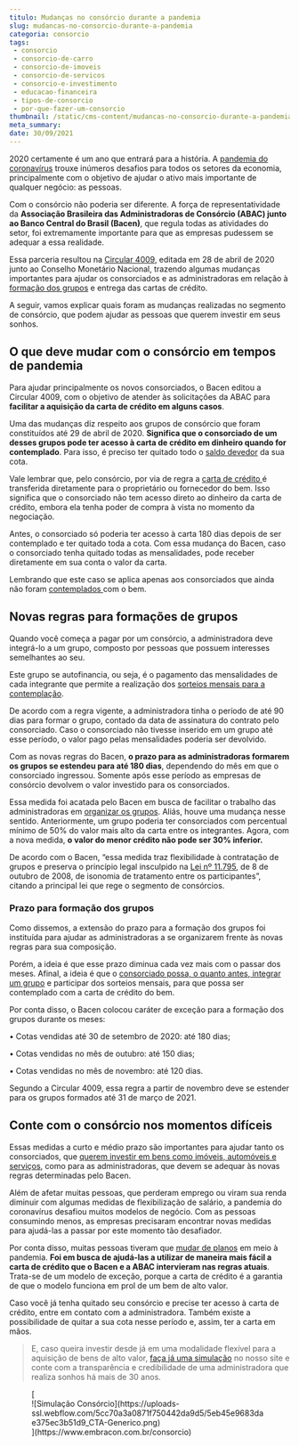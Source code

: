 ```yaml
---
titulo: Mudanças no consórcio durante a pandemia
slug: mudancas-no-consorcio-durante-a-pandemia
categoria: consorcio
tags:
 - consorcio
 - consorcio-de-carro
 - consorcio-de-imoveis
 - consorcio-de-servicos
 - consorcio-e-investimento
 - educacao-financeira
 - tipos-de-consorcio
 - por-que-fazer-um-consorcio
thumbnail: /static/cms-content/mudancas-no-consorcio-durante-a-pandemia.jpg
meta_summary: 
date: 30/09/2021
---
```

2020 certamente é um ano que entrará para a história. A [pandemia do coronavírus](https://www.embracon.com.br/blog/habitos-de-consumo-antes-durante-e-pos-pandemia) trouxe inúmeros desafios para todos os setores da economia, principalmente com o objetivo de ajudar o ativo mais importante de qualquer negócio: as pessoas.

Com o consórcio não poderia ser diferente. A força de representatividade da **Associação Brasileira das Administradoras de Consórcio (ABAC) junto ao Banco Central do Brasil (Bacen)**, que regula todas as atividades do setor, foi extremamente importante para que as empresas pudessem se adequar a essa realidade.

Essa parceria resultou na [Circular 4009](https://www.bcb.gov.br/estabilidadefinanceira/exibenormativo?tipo=Circular&numero=4009), editada em 28 de abril de 2020 junto ao Conselho Monetário Nacional, trazendo algumas mudanças importantes para ajudar os consorciados e as administradoras em relação à [formação dos grupos](https://www.embracon.com.br/conhecaoconsorcio/o-que-e-um-grupo-de-consorcio) e entrega das cartas de crédito.

A seguir, vamos explicar quais foram as mudanças realizadas no segmento de consórcio, que podem ajudar as pessoas que querem investir em seus sonhos.

O que deve mudar com o consórcio em tempos de pandemia
------------------------------------------------------

Para ajudar principalmente os novos consorciados, o Bacen editou a Circular 4009, com o objetivo de atender às solicitações da ABAC para **facilitar a aquisição da carta de crédito em alguns casos**.

Uma das mudanças diz respeito aos grupos de consórcio que foram constituídos até 29 de abril de 2020. **Significa que o consorciado de um desses grupos pode ter acesso à carta de crédito em dinheiro quando for contemplado**. Para isso, é preciso ter quitado todo o [saldo devedor](https://www.embracon.com.br/conhecaoconsorcio/o-que-e-saldo-devedor) da sua cota.

Vale lembrar que, pelo consórcio, por via de regra a [carta de crédito ](https://www.embracon.com.br/blog/correcao-carta-de-credito-consorcio)é transferida diretamente para o proprietário ou fornecedor do bem. Isso significa que o consorciado não tem acesso direto ao dinheiro da carta de crédito, embora ela tenha poder de compra à vista no momento da negociação.

Antes, o consorciado só poderia ter acesso à carta 180 dias depois de ser contemplado e ter quitado toda a cota. Com essa mudança do Bacen, caso o consorciado tenha quitado todas as mensalidades, pode receber diretamente em sua conta o valor da carta.

Lembrando que este caso se aplica apenas aos consorciados que ainda não foram [contemplados ](https://www.embracon.com.br/blog/quais-sao-as-formas-de-contemplacao)com o bem.

Novas regras para formações de grupos
-------------------------------------

Quando você começa a pagar por um consórcio, a administradora deve integrá-lo a um grupo, composto por pessoas que possuem interesses semelhantes ao seu.

Este grupo se autofinancia, ou seja, é o pagamento das mensalidades de cada integrante que permite a realização dos [sorteios mensais para a contemplação](https://www.embracon.com.br/blog/assembleia-de-consorcio-como-funciona).

De acordo com a regra vigente, a administradora tinha o período de até 90 dias para formar o grupo, contado da data de assinatura do contrato pelo consorciado. Caso o consorciado não tivesse inserido em um grupo até esse período, o valor pago pelas mensalidades poderia ser devolvido.

Com as novas regras do Bacen, **o prazo para as administradoras formarem os grupos se estendeu para até 180 dias**, dependendo do mês em que o consorciado ingressou. Somente após esse período as empresas de consórcio devolvem o valor investido para os consorciados.

Essa medida foi acatada pelo Bacen em busca de facilitar o trabalho das administradoras em [organizar os grupos](https://www.embracon.com.br/blog/o-que-e-e-como-funciona-o-consorcio-em-andamento). Aliás, houve uma mudança nesse sentido. Anteriormente, um grupo poderia ter consorciados com percentual mínimo de 50% do valor mais alto da carta entre os integrantes. Agora, com a nova medida, **o valor do menor crédito não pode ser 30% inferior.**

De acordo com o Bacen, “essa medida traz flexibilidade à contratação de grupos e preserva o princípio legal insculpido na [Lei nº 11.795](https://www2.camara.leg.br/legin/fed/lei/2008/lei-11795-8-outubro-2008-581885-norma-pl.html), de 8 de outubro de 2008, de isonomia de tratamento entre os participantes”, citando a principal lei que rege o segmento de consórcios.

### Prazo para formação dos grupos

Como dissemos, a extensão do prazo para a formação dos grupos foi instituída para ajudar as administradoras a se organizarem frente às novas regras para sua composição.

Porém, a ideia é que esse prazo diminua cada vez mais com o passar dos meses. Afinal, a ideia é que o [consorciado possa, o quanto antes, integrar um grupo](https://www.embracon.com.br/blog/tire-todas-as-suas-duvidas-sobre-os-direitos-e-deveres-do-consorciado) e participar dos sorteios mensais, para que possa ser contemplado com a carta de crédito do bem.

Por conta disso, o Bacen colocou caráter de exceção para a formação dos grupos durante os meses:

 • Cotas vendidas até 30 de setembro de 2020: até 180 dias;

 • Cotas vendidas no mês de outubro: até 150 dias;

 • Cotas vendidas no mês de novembro: até 120 dias.

Segundo a Circular 4009, essa regra a partir de novembro deve se estender para os grupos formados até 31 de março de 2021.

Conte com o consórcio nos momentos difíceis
-------------------------------------------

Essas medidas a curto e médio prazo são importantes para ajudar tanto os consorciados, que [querem investir em bens como imóveis, automóveis e serviços](https://www.embracon.com.br/blog/quero-comprar-uma-casa-ou-carro-com-consorcio-por-onde-comecar), como para as administradoras, que devem se adequar às novas regras determinadas pelo Bacen.

Além de afetar muitas pessoas, que perderam emprego ou viram sua renda diminuir com algumas medidas de flexibilização de salário, a pandemia do coronavírus desafiou muitos modelos de negócio. Com as pessoas consumindo menos, as empresas precisaram encontrar novas medidas para ajudá-las a passar por este momento tão desafiador.

Por conta disso, muitas pessoas tiveram que [mudar de planos](https://www.embracon.com.br/blog/planeje-sua-vida-financeira-e-fique-sempre-no-azul) em meio à pandemia. **Foi em busca de ajudá-las a utilizar de maneira mais fácil a carta de crédito que o Bacen e a ABAC intervieram nas regras atuais**. Trata-se de um modelo de exceção, porque a carta de crédito é a garantia de que o modelo funciona em prol de um bem de alto valor.

Caso você já tenha quitado seu consórcio e precise ter acesso à carta de crédito, entre em contato com a administradora. Também existe a possibilidade de quitar a sua cota nesse período e, assim, ter a carta em mãos.

> E, caso queira investir desde já em uma modalidade flexível para a aquisição de bens de alto valor, [faça já uma simulação](https://www.embracon.com.br/consorcio) no nosso site e conte com a transparência e credibilidade de uma administradora que realiza sonhos há mais de 30 anos.

<figure class="w-richtext-figure-type-image w-richtext-align-center">[<div>![Simulação Consórcio](https://uploads-ssl.webflow.com/5cc70a3a0871f750442da9d5/5eb45e9683dae375ec3b51d9_CTA-Generico.png)</div>](https://www.embracon.com.br/consorcio)</figure>
